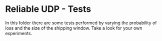 # Reliable UDP - Tests
In this folder there are some tests performed by varying the probability of loss and the size of the shipping window. Take a look for your own experiments.
